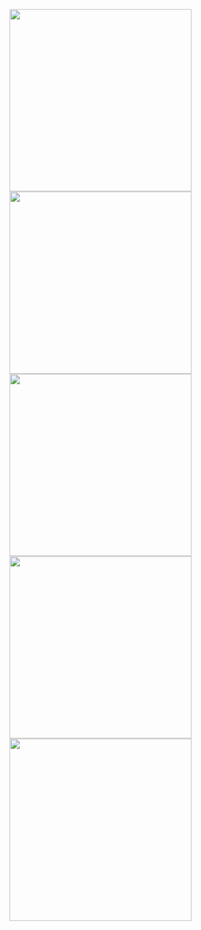 <p>
  <img src = "https://github.com/user-attachments/assets/9e6de41b-dd70-4784-96ba-d2cdafaadc70" width = "320"/>
  <img src = "https://github.com/user-attachments/assets/f3de52e0-1740-455b-afbf-21906af407d9" width = "320"/>
  <img src = "https://github.com/user-attachments/assets/387bed3a-f544-4bd4-87eb-ef6c739ac09c" width = "320"/>
  <img src = "https://github.com/user-attachments/assets/07346929-4bfe-4361-8cb3-458874d7feef" width = "320"/>
  <img src = "" width = "320"/>
 
</p>
